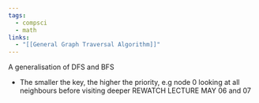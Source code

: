 ```yaml
---
tags:
  - compsci
  - math
links:
  - "[[General Graph Traversal Algorithm]]"
---
```

A generalisation of DFS and BFS
- The smaller the key, the higher the priority, e.g node 0 looking at all neighbours before visiting deeper 
REWATCH LECTURE MAY 06 and 07